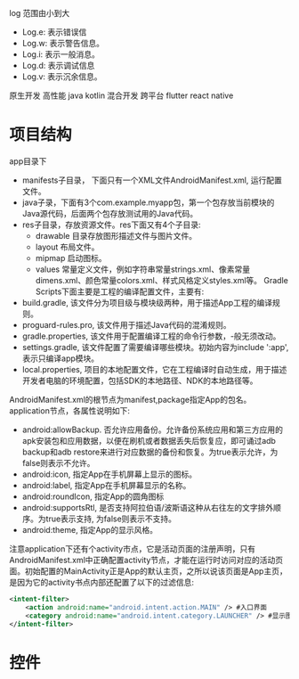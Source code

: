 


log 范围由小到大
* Log.e: 表示错误信
* Log.w: 表示警告信息。
* Log.i: 表示一般消息。
* Log.d: 表示调试信息
* Log.v: 表示沉余信息。


原生开发 高性能 java kotlin
混合开发 跨平台 flutter react native


# 项目结构
app目录下
* manifests子目录， 下面只有一个XML文件AndroidManifest.xml, 运行配置文件。
* java子录，下面有3个com.example.myapp包，第一个包存放当前模块的Java源代码，后面两个包存放测试用的Java代码。
* res子目录，存放资源文件。res下面又有4个子目录:
	* drawable 目录存放图形描述文件与图片文件。
	* layout 布局文件。
	* mipmap 启动图标。
	* values 常量定义文件，例如字符串常量strings.xml、像素常量dimens.xml、颜色常量colors.xml、样式风格定义styles.xml等。
Gradle Scripts下面主要是工程的编译配置文件，主要有:
* build.gradle, 该文件分为项目级与模块级两种，用于描述App工程的编译规则。
* proguard-rules.pro, 该文件用于描述Java代码的混淆规则。
* gradle.properties, 该文件用于配置编译工程的命令行参数，-般无须改动。
* settings.gradle, 该文件配置了需要编译哪些模块。初始内容为include ':app',表示只编译app模块。
* local.properties, 项目的本地配置文件，它在工程编译时自动生成，用于描述开发者电脑的环境配置，包括SDK的本地路径、NDK的本地路径等。


AndroidManifest.xml的根节点为manifest,package指定App的包名。application节点，各属性说明如下:
* android:allowBackup. 否允许应用备份。允许备份系统应用和第三方应用的apk安装包和应用数据，以便在刷机或者数据丢失后恢复应，即可诵过adb backup和adb restore来进行对应数据的备份和恢复。为true表示允许，为false则表示不允许。
* android:icon, 指定App在手机屏幕上显示的图标。
* android:label, 指定App在手机屏幕显示的名称。
* android:roundIcon, 指定App的圆角图标
* android:supportsRtl, 是否支持阿拉伯语/波斯语这种从右往左的文字排外顺序。为true表示支持, 为false则表示不支持。
* android:theme, 指定App的显示风格。

注意application下还有个activity市点，它是活动页面的注册声明，只有AndroidManifest.xml中正确配置activity节点，才能在运行时访问对应的活动页面。初始配置的MainActivity正是App的默认主页，之所以说该页面是App主页，是因为它的activity书点内部还配置了以下的过滤信息:
```xml
<intent-filter>  
    <action android:name="android.intent.action.MAIN" /> #入口界面
    <category android:name="android.intent.category.LAUNCHER" /> #显示图标 
</intent-filter>
```

# 控件


